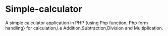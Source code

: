 # Simple-calculator
A simple calculator application in PHP {using Php function, Php form handling} for calculation,i.e Addition,Subtraction,Division and Multiplication.
